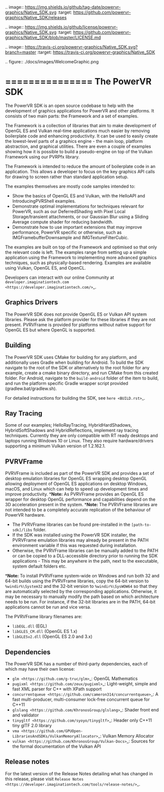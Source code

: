 .. image:: https://img.shields.io/github/tag-date/powervr-graphics/Native_SDK.svg
   :target: https://github.com/powervr-graphics/Native_SDK/releases
      
.. image:: https://img.shields.io/github/license/powervr-graphics/Native_SDK.svg
    :target: https://github.com/powervr-graphics/Native_SDK/blob/master/LICENSE.md

.. image:: https://travis-ci.org/powervr-graphics/Native_SDK.svg?branch=master
     :target: https://travis-ci.org/powervr-graphics/Native_SDK

.. figure:: ./docs/images/WelcomeGraphic.png

===============
The PowerVR SDK
===============

The PowerVR SDK is an open source codebase to help with the development of graphics applications for PowerVR and other platforms.
It consists of two main parts: the Framework and a set of examples.

The Framework is a collection of libraries that aim to make development of OpenGL ES and Vulkan real-time applications much easier by removing boilerplate code and enhancing productivity. It can be used to easily create the lowest-level parts of a graphics engine - the main loop, platform abstraction, and graphical utilities. There are even a couple of 
examples showing how it is possible to build a pseudo-engine on top of the Vulkan Framework using our PVRPfx library.

The Framework is intended to reduce the amount of boilerplate code in an application. This allows a developer to focus on the key graphics API calls for drawing to screen rather than standard application setup.

The examples themselves are mostly code samples intended to:

* Show the basics of OpenGL ES and Vulkan, with the HelloAPI and IntroducingPVRShell examples.
* Demonstrate optimal implementations for techniques relevant for PowerVR, such as our DeferredShading with Pixel Local Storage/transient attachments, or our Gaussian Blur using a Sliding Average compute shader for reducing bandwidth.
* Demonstrate how to use important extensions that may improve performance, PowerVR specific or otherwise, such as IMGFramebufferDownsample and IMGTextureFilterCubic.

The examples are built on top of the Framework and optimised so that only the relevant code is left. The examples range from setting up a simple application using the Framework to implementing more advanced graphics techniques, such as physically-based rendering.
Examples are available using Vulkan, OpenGL ES, and OpenCL.

Developers can interact with our online Community at `developer.imaginationtech.com <https://developer.imaginationtech.com/>`_.


Graphics Drivers
----------------

The PowerVR SDK does not provide OpenGL ES or Vulkan API system libraries. Please ask the platform provider for these libraries if they are not present.
PVRVFrame is provided for platforms without native support for OpenGL ES but where OpenGL is supported.

Building
--------

The PowerVR SDK uses CMake for building for any platform, and additionally uses Gradle when building for Android.
To build the SDK navigate to the root of the SDK or alternatively to the root folder for any example, create a cmake binary directory, and run CMake from this created folder. 
For Android, navigate to the ``build-android`` folder of the item to build, and run the platform specific Gradle wrapper script provided (gradlew.bat/gradlew.sh).

For detailed instructions for building the SDK, see `here <BUILD.rst>`_.

Ray Tracing
-----------

Some of our examples; HelloRayTracing, HybridHardShadows, HybridSoftShadows and HybridReflections, implement ray tracing techniques. Currently they are only compatible with RT ready desktops and laptops running Windows 10 or Linux. They also require hardware/drivers supporting a minimum Vulkan version of 1.2.162.1.

PVRVFrame
---------

PVRVFrame is included as part of the PowerVR SDK and provides a set of desktop emulation libraries for OpenGL ES wrapping desktop OpenGL allowing deployment of OpenGL ES applications on desktop Windows, macOS, and Linux which can help to speed up development times and improve productivity.
***Note:** As  PVRVFrame provides an OpenGL ES wrapper for desktop OpenGL performance and capabilities depend on the 3D acceleration present in the system.
***Note:** The PVRVFrame libraries are not intended to be a completely accurate replication of the behaviour of PowerVR hardware.

* The PVRVFrame libraries can be found pre-installed in the ``[path-to-sdk]/libs`` folder.
* If the SDK was installed using the PowerVR SDK installer, the PVRVFrame emulation libraries may already be present in the PATH environment variable if this was requested during installation.
* Otherwise, the PVRVFrame libraries can be manually added to the PATH or can be copied to a DLL-accessible directory prior to running the SDK applications - This may be anywhere in the path, next to the executable, system default folders etc. 

***Note:** To install PVRVFrame system-wide on Windows and run both 32 and 64-bit builds using the PVRVFrame libraries, copy the 64-bit version to ``%windir%\System32`` and the 32-bit version to ``%windir%\SysWOW64`` so that they are automatically selected by the corresponding applications. Otherwise, it may be necessary to manually modify the path based on which architecture needs to be run. For instance, if the 32-bit libraries are in the PATH, 64-bit applications cannot be run and vice versa.

The PVRVFrame library filenames are:

* ``libEGL.dll``     (EGL) 
* ``libGLES_CM.dll`` (OpenGL ES 1.x) 
* ``libGLESv2.dll``  (OpenGL ES 2.0 and 3.x)

Dependencies
------------

The PowerVR SDK has a number of third-party dependencies, each of which may have their own license:

- `glm <https://github.com/g-truc/glm>`_: OpenGL Mathematics
- `pugixml <https://github.com/zeux/pugixml>`_: Light-weight, simple and fast XML parser for C++ with XPath support
- `concurrentqueue <https://github.com/cameron314/concurrentqueue>`_: A fast multi-producer, multi-consumer lock-free concurrent queue for C++11
- `glslang <https://github.com/KhronosGroup/glslang>`_: Shader front end and validator
- `tinygltf <https://github.com/syoyo/tinygltf>`_: Header only C++11 tiny glTF 2.0 library
- `vma <https://github.com/GPUOpen-LibrariesAndSDKs/VulkanMemoryAllocator>`_: Vulkan Memory Allocator
- `vulkan <https://github.com/KhronosGroup/Vulkan-Docs>`_: Sources for the formal documentation of the Vulkan API

Release notes
-------------

For the latest version of the Release Notes detailing what has changed in this release, please visit `Release Notes <https://developer.imaginationtech.com/tools/release-notes/>`_.